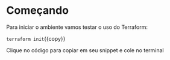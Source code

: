 # Começando

Para iniciar o ambiente vamos testar o uso do Terraform: 

`terraform init`{{copy}}

Clique no código para copiar em seu snippet e cole no terminal